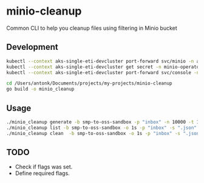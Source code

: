 # minio-cleanup

Common CLI to help you cleanup files using filtering in Minio bucket

## Development
```bash
kubectl --context aks-single-eti-devcluster port-forward svc/minio -n anton-test 8888:80
kubectl --context aks-single-eti-devcluster get secret -n minio-operator console-sa-secret -o json | jq '.data.token' -r | base64 -d
kubectl --context aks-single-eti-devcluster port-forward svc/console -n minio-operator 9090:9090
```

```bash
cd /Users/antonk/Documents/projects/my-projects/minio-cleanup
go build -o minio_cleanup
```

## Usage
```bash
./minio_cleanup generate -b smp-to-oss-sandbox -p "inbox" -n 10000 -t 1
./minio_cleanup list -b smp-to-oss-sandbox -o 1s -p "inbox" -s ".json"
./minio_cleanup clean  -b smp-to-oss-sandbox -o 1s -p "inbox" -s ".json"
```

## TODO
- Check if flags was set.
- Define required flags.
